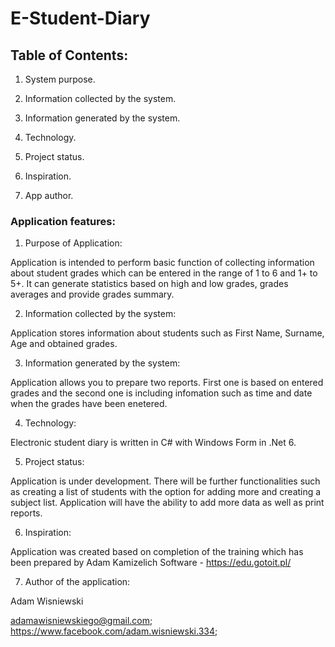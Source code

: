 # E-Student-Diary


## Table of Contents:

1. System purpose.

2. Information collected by the system.

3. Information generated by the system.

4. Technology.

5. Project status.
 
6. Inspiration.

7. App author.


### Application features:

1. Purpose of Application:

  Application is intended to perform basic function of collecting information about student grades which can be entered in the range of 1 to 6 and 1+ to 5+. It can     generate statistics based on high and low grades, grades averages and provide grades summary.
 
 
2. Information collected by the system:
 
  Application stores information about students such as First Name, Surname, Age and obtained grades.


3. Information generated by the system:

  Application allows you to prepare two reports. First one is based on entered grades and the second one is including infomation such as time and date when the grades   have been enetered.


4. Technology:
 
  Electronic student diary is written in C# with Windows Form in .Net 6.


5. Project status:
 
  Application is under development. There will be further functionalities such as creating a list of students with the option for adding more and creating a subject     list. Application will have the ability to add more data as well as print reports.


6. Inspiration:
 
  Application was created based on completion of the training which has been prepared by Adam Kamizelich Software - https://edu.gotoit.pl/


7. Author of the application:

  Adam Wisniewski

  adamawisniewskiego@gmail.com;
  https://www.facebook.com/adam.wisniewski.334;
